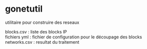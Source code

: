# gonetutil
utilitaire pour construire des reseaux

blocks.csv : liste des blocks IP  
fichiers yml : fichier de configuration pour le découpage des blocks  
networks.csv : resultat du traitement  
